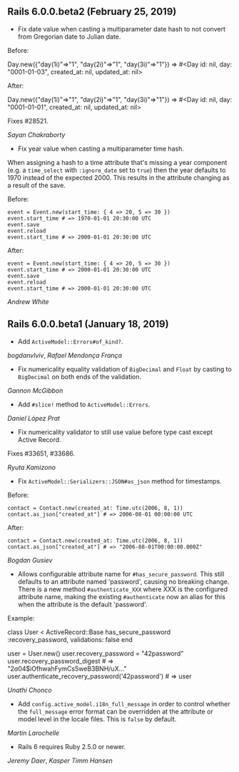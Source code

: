 ## Rails 6.0.0.beta2 (February 25, 2019) ##

*   Fix date value when casting a multiparameter date hash to not convert from Gregorian date to Julian date.

Before:

Day.new({"day(1i)"=>"1", "day(2i)"=>"1", "day(3i)"=>"1"})
=> #<Day id: nil, day: "0001-01-03", created_at: nil, updated_at: nil>

After:

Day.new({"day(1i)"=>"1", "day(2i)"=>"1", "day(3i)"=>"1"})
=> #<Day id: nil, day: "0001-01-01", created_at: nil, updated_at: nil>

Fixes #28521.

*Sayan Chakraborty*

*   Fix year value when casting a multiparameter time hash.

When assigning a hash to a time attribute that's missing a year component
(e.g. a `time_select` with `:ignore_date` set to `true`) then the year
defaults to 1970 instead of the expected 2000. This results in the attribute
changing as a result of the save.

Before:
  ```
event = Event.new(start_time: { 4 => 20, 5 => 30 })
  event.start_time # => 1970-01-01 20:30:00 UTC
  event.save
  event.reload
  event.start_time # => 2000-01-01 20:30:00 UTC
  ```

  After:
  ```
event = Event.new(start_time: { 4 => 20, 5 => 30 })
  event.start_time # => 2000-01-01 20:30:00 UTC
  event.save
  event.reload
  event.start_time # => 2000-01-01 20:30:00 UTC
  ```

  *Andrew White*


## Rails 6.0.0.beta1 (January 18, 2019) ##

  *   Add `ActiveModel::Errors#of_kind?`.

  *bogdanvlviv*, *Rafael Mendonça França*

  *   Fix numericality equality validation of `BigDecimal` and `Float`
  by casting to `BigDecimal` on both ends of the validation.

  *Gannon McGibbon*

  *   Add `#slice!` method to `ActiveModel::Errors`.

  *Daniel López Prat*

  *   Fix numericality validator to still use value before type cast except Active Record.

  Fixes #33651, #33686.

  *Ryuta Kamizono*

  *   Fix `ActiveModel::Serializers::JSON#as_json` method for timestamps.

  Before:
  ```
contact = Contact.new(created_at: Time.utc(2006, 8, 1))
  contact.as_json["created_at"] # => 2006-08-01 00:00:00 UTC
  ```

  After:
  ```
contact = Contact.new(created_at: Time.utc(2006, 8, 1))
  contact.as_json["created_at"] # => "2006-08-01T00:00:00.000Z"
  ```

  *Bogdan Gusiev*

  *   Allows configurable attribute name for `#has_secure_password`. This
  still defaults to an attribute named 'password', causing no breaking
  change. There is a new method `#authenticate_XXX` where XXX is the
  configured attribute name, making the existing `#authenticate` now an
  alias for this when the attribute is the default 'password'.

  Example:

  class User < ActiveRecord::Base
  has_secure_password :recovery_password, validations: false
  end

user = User.new()
  user.recovery_password = "42password"
  user.recovery_password_digest # => "$2a$04$iOfhwahFymCs5weB3BNH/uX..."
  user.authenticate_recovery_password('42password') # => user

  *Unathi Chonco*

  *   Add `config.active_model.i18n_full_message` in order to control whether
  the `full_message` error format can be overridden at the attribute or model
  level in the locale files. This is `false` by default.

  *Martin Larochelle*

  *   Rails 6 requires Ruby 2.5.0 or newer.

  *Jeremy Daer*, *Kasper Timm Hansen*
